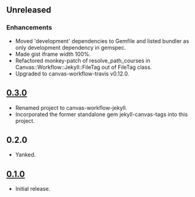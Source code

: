 ## Unreleased

### Enhancements
* Moved 'development' dependencies to Gemfile and listed bundler as only
  development dependency in gemspec.
* Made gist iframe width 100%.
* Refactored monkey-patch of resolve\_path\_courses in
  Canvas::Workflow::Jekyll::FileTag out of FileTag class.
* Upgraded to canvas-workflow-travis v0.12.0.

## [0.3.0](https://github.com/jiverson002/canvas-workflow-jekyll/releases/tag/0.3.0)
* Renamed project to canvas-workflow-jekyll.
* Incorporated the former standalone gem jekyll-canvas-tags into this project.

## 0.2.0
* Yanked.

## [0.1.0](https://github.com/jiverson002/canvas-workflow-jekyll/releases/tag/0.1.0)
* Initial release.
